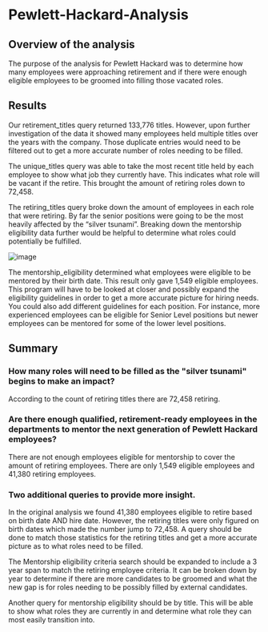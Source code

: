 # Pewlett-Hackard-Analysis
## Overview of the analysis

The purpose of the analysis for Pewlett Hackard was to determine how many employees were approaching retirement and if there were enough eligible employees to be groomed into filling those vacated roles.

## Results
	
Our retirement_titles query returned 133,776 titles.  However, upon further investigation of the data it showed many employees held multiple titles over the years with the company.  Those duplicate entries would need to be filtered out to get a more accurate number of roles needing to be filled.

The unique_titles query was able to take the most recent title held by each employee to show what job they currently have.  This indicates what role will be vacant if the retire. This brought the amount of retiring roles down to 72,458.

The retiring_titles query broke down the amount of employees in each role that were retiring.  By far the senior positions were going to be the most heavily affected by the “silver tsunami”.  Breaking down the mentorship eligibility data further would be helpful to determine what roles could potentially be fulfilled.

![image](https://user-images.githubusercontent.com/106286533/179613341-2f36feb3-6d15-42fd-b619-9c1d5d5bdbd1.png)


The mentorship_eligibility determined what employees were eligible to be mentored by their birth date.  This result only gave 1,549 eligible employees.  This program will have to be looked at closer and possibly expand the eligibility guidelines in order to get a more accurate picture for hiring needs.  You could also add different guidelines for each position.  For instance, more experienced employees can be eligible for Senior Level positions but newer employees can be mentored for some of the lower level positions.

## Summary

### How many roles will need to be filled as the "silver tsunami" begins to make an impact?

According to the count of retiring titles there are 72,458 retiring.

### Are there enough qualified, retirement-ready employees in the departments to mentor the next generation of Pewlett Hackard employees?

There are not enough employees eligible for mentorship to cover the amount of retiring employees.  There are only 1,549 eligible employees and 41,380 retiring employees.

### Two additional queries to provide more insight.

In the original analysis we found 41,380 employees eligible to retire based on birth date AND hire date.  However, the retiring titles were only figured on birth dates which made the number jump to 72,458.  A query should be done to match those statistics for the retiring titles and get a more accurate picture as to what roles need to be filled.

The Mentorship eligibility criteria search should be expanded to include a 3 year span to match the retiring employee criteria.  It can be broken down by year to determine if there are more candidates to be groomed and what the new gap is for roles needing to be possibly filled by external candidates.

Another query for mentorship eligibility should be by title.  This will be able to show what roles they are currently in and determine what role they can most easily transition into.  






